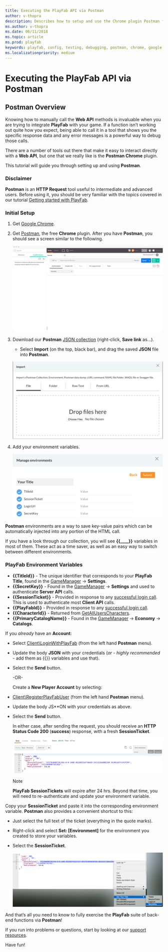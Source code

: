 ```yaml
---
title: Executing the PlayFab API via Postman
author: v-thopra
description: Describes how to setup and use the Chrome plugin Postman for debugging your PlayFab API calls.
ms.author: v-thopra
ms.date: 06/11/2018
ms.topic: article
ms.prod: playfab
keywords: playfab, config, testing, debugging, postman, chrome, google
ms.localizationpriority: medium
---
```


# Executing the PlayFab API via Postman

## Postman Overview

Knowing how to manually call the **Web API** methods is invaluable when you are trying to integrate **PlayFab** with your game. If a function isn’t working out quite how you expect, being able to call it in a tool that shows you the specific response data and any error messages is a powerful way to debug those calls.

There are a number of tools out there that make it easy to interact directly with a **Web API**, but one that we really like is the **Postman Chrome** plugin.

This tutorial will guide you through setting up and using **Postman**.

### Disclaimer

**Postman** is an **HTTP Request** tool useful to intermediate and advanced users. Before using it, you should be very familiar with the topics covered in our tutorial [Getting started with PlayFab](getting-started-with-playfab.md).

### Initial Setup

1. Get [Google Chrome](http://google.com/chrome).
2. Get [Postman](https://www.getpostman.com/), the free **Chrome** plugin. After you have **Postman**, you should see a screen similar to the following.

   ![Postman - Blank screen](media/tutorials/postman-blank-screen.png)  

3. Download our **Postman** [JSON collection](https://api.playfab.com/downloads/postman) (right-click, **Save link** as...).
    - Select **Import** (on the top, black bar), and drag the saved **JSON** file into **Postman**.

   ![Postman - Import file](media/tutorials/postman-import-file.png)  

4. Add your environment variables.

   ![Postman - Manage Environment variables](media/tutorials/postman-manage-environment-variables.png)  

**Postman** environments are a way to save key-value pairs which can be automatically injected into any portion of the HTML call.

If you have a look through our collection, you will see **{{____}}** variables in most of them. These act as a time saver, as well as an easy way to switch between different environments.

### PlayFab Environment Variables

- **{{TitleId}}** - The unique identifier that corresponds to your **PlayFab Title**, found in the [GameManager](https://developer.playfab.com/) -> **Settings**.
- **{{SecretKey}}** - Found in the [GameManager](https://developer.playfab.com/) -> **Settings** and used to authenticate **Server API** calls.
- **{{SessionTicket}}** - Provided in response to any [successful login call](xref:titleid.playfabapi.com.client.authentication). This is used to authenticate most **Client API** calls.
- **{{PlayFabId}}** - Provided in response to any [successful login call](xref:titleid.playfabapi.com.client.authentication).
- **{{CharacterId}}** - Returned from [GetAllUsersCharacters](xref:titleid.playfabapi.com.client.characters.getalluserscharacters).
- **{{PrimaryCatalogName}}** - Found in the [GameManager](https://developer.playfab.com/) -> **Economy** -> **Catalogs**.

If you *already* have an **Account**:

- Select [Client\LoginWithPlayFab](xref:titleid.playfabapi.com.client.authentication.loginwithplayfab) (from the left hand **Postman** menu).
- Update the body **JSON** with your credentials (*or* - *highly recommended* - add them as {{}} variables and use that).
- Select the **Send** button.

   -OR-

   Create a **New Player Account** by selecting: 

- [Client\RegisterPlayFabUser](xref:titleid.playfabapi.com.client.authentication.registerplayfabuser) (from the left hand **Postman** menu).
- Update the body JS**ON with your credentials as above.
- Select the **Send** button.

   In either case, after sending the request, you should receive an **HTTP Status Code 200** (**success**) response, with a fresh **SessionTicket**.

   ![Postman - Create Session Ticket - Success](media/tutorials/postman-create-session-ticket-success.png)  

   > [!NOTE]
   > **PlayFab SessionTickets** will expire after 24 hrs. Beyond that time, you will need to re-authenticate and update your environment variable.

Copy your **SessionTicket** and paste it into the corresponding environment variable. **Postman** also provides a convenient shortcut to this:

- Just select the full text of the ticket (everything in the quote marks).
- Right-click and select **Set: [Environment]** for the environment you created to store your variables.
- Select the **SessionTicket**.

   ![Postman - Session Ticket - Set Environment](media/tutorials/postman-session-ticket-set-environment.png)  

And that’s all you need to know to fully exercise the **PlayFab** suite of back-end functions via **Postman**!

If you run into problems or questions, start by looking at our [support resources](https://community.playfab.com/).

Have fun!
